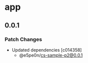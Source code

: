 # app

## 0.0.1

### Patch Changes

- Updated dependencies [c014358]
  - @e5pe0n/cs-sample-p2@0.0.1
